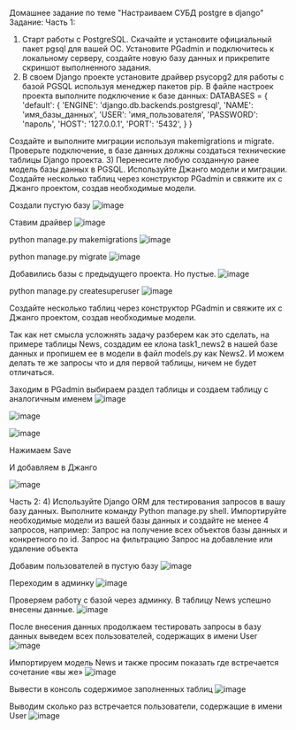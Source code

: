 Домашнее задание по теме "Настраиваем СУБД postgre в django"
Задание:
Часть 1:

1) Старт работы с PostgreSQL. Скачайте и установите официальный пакет pgsql для
вашей ОС. Установите PGadmin и подключитесь к локальному серверу, создайте новую
базу данных и прикрепите скриншот выполненного задания.
2) В своем Django проекте установите драйвер psycopg2 для работы с базой PGSQL
используя менеджер пакетов pip. В файле настроек проекта выполните подключение к
базе данных:
DATABASES = {
'default': {
'ENGINE': 'django.db.backends.postgresql',
'NAME': 'имя_базы_данных',
'USER': 'имя_пользователя',
'PASSWORD': 'пароль',
'HOST': '127.0.0.1',
'PORT': '5432',
}
}

Создайте и выполните миграции используя makemigrations и migrate. Проверьте
подключение, в базе данных должны создаться технические таблицы Django проекта.
3) Перенесите любую созданную ранее модель базы данных в PGSQL. Используйте
Джанго модели и миграции. Создайте несколько таблиц через конструктор PGadmin и
свяжите их с Джанго проектом, создав необходимые модели.


Создали пустую базу 
 ![image](https://github.com/user-attachments/assets/e6698afa-d356-4236-86d5-f4ffa159fee4)


Ставим драйвер 
 ![image](https://github.com/user-attachments/assets/4709e7c7-92ee-45a4-aa46-c70432debdff)


python manage.py makemigrations
![image](https://github.com/user-attachments/assets/55c00af0-f2dc-4e33-9eb5-5cbb778d067b)

 
python manage.py migrate
 ![image](https://github.com/user-attachments/assets/b2e3f039-df90-475d-a802-23c1419b5f09)


Добавились базы с предыдущего проекта. Но пустые.
![image](https://github.com/user-attachments/assets/b2f2ac59-2433-40f3-bd9f-6fb83e64c3a5)

 

python manage.py createsuperuser
 ![image](https://github.com/user-attachments/assets/964d800f-5ee4-4433-96b5-060afb695f20)



Создайте несколько таблиц через конструктор PGadmin и
свяжите их с Джанго проектом, создав необходимые модели.

Так как нет смысла усложнять задачу разберем как это сделать, на примере таблицы News, создадим ее клона task1_news2 в нашей базе данных и пропишем ее в модели в файл models.py как News2. И можем делать те же запросы что и для первой таблицы, ничем не будет отличаться.

Заходим в PGadmin выбираем раздел таблицы и создаем таблицу с аналогичным именем
![image](https://github.com/user-attachments/assets/5491fb32-afdf-4817-ad3f-b47bda7564bd)

![image](https://github.com/user-attachments/assets/d4d7ace7-f181-44a1-bd01-7f4ebc74aa8d)

![image](https://github.com/user-attachments/assets/bb13668a-583b-49e8-95dc-752201f63ad3)


Нажимаем Save

И добавляем в Джанго
 
![image](https://github.com/user-attachments/assets/086bc815-7a2c-4231-a660-253bc3c9a213)



Часть 2:
4) Используйте Django ORM для тестирования запросов в вашу базу данных.
Выполните команду Python manage.py shell. Импортируйте необходимые модели из вашей
базы данных и создайте не менее 4 запросов, например:
Запрос на получение всех объектов базы данных и конкретного по id.
Запрос на фильтрацию
Запрос на добавление или удаление объекта

Добавим пользователей в пустую базу 
![image](https://github.com/user-attachments/assets/85b66ab1-0a13-482a-9db1-151a05fddb51)

 
Переходим в админку
![image](https://github.com/user-attachments/assets/717fa7d7-60f8-4706-adc3-4acddf29d66f)

 
Проверяем работу с базой через админку. В таблицу News успешно внесены данные.
![image](https://github.com/user-attachments/assets/6da0a7e9-f5fa-4b63-a92b-9c7fa35ec7da)

 
После внесения данных продолжаем тестировать запросы в базу данных выведем всех пользователей, содержащих в имени User
 ![image](https://github.com/user-attachments/assets/12426f38-ab5c-4fbd-9b47-d39dae49ea60)


Импортируем модель News и также просим показать где встречается сочетание «вы же»
![image](https://github.com/user-attachments/assets/902ab802-0157-49af-84cb-ff06f7ef0460)

 

Вывести в консоль содержимое заполненных таблиц
![image](https://github.com/user-attachments/assets/e5fd8c0e-5c9b-4626-b76e-63840ea575d6)

 
Выводим сколько раз встречается пользователи, содержащие в имени User
![image](https://github.com/user-attachments/assets/3bbbbc08-a73e-41ff-97d6-936aae94cc7e)

 

